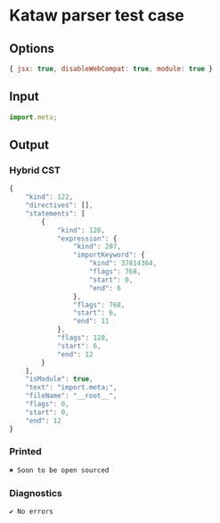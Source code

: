 # Kataw parser test case

## Options

`````js
{ jsx: true, disableWebCompat: true, module: true }
`````

## Input

`````js
import.meta;
`````

## Output

### Hybrid CST

```javascript
{
    "kind": 122,
    "directives": [],
    "statements": [
        {
            "kind": 120,
            "expression": {
                "kind": 207,
                "importKeyword": {
                    "kind": 37814364,
                    "flags": 768,
                    "start": 0,
                    "end": 6
                },
                "flags": 768,
                "start": 6,
                "end": 11
            },
            "flags": 128,
            "start": 6,
            "end": 12
        }
    ],
    "isModule": true,
    "text": "import.meta;",
    "fileName": "__root__",
    "flags": 0,
    "start": 0,
    "end": 12
}
```

### Printed

```javascript
✖ Soon to be open sourced
```

### Diagnostics

```javascript
✔ No errors
```

